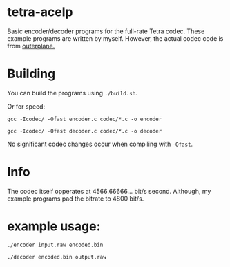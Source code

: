 # tetra-acelp
Basic encoder/decoder programs for the full-rate Tetra codec.
These example programs are written by myself. However, the actual codec code is from [outerplane.](https://github.com/outerplane/tetra-codec)

# Building
You can build the programs using `./build.sh`.

Or for speed:

`gcc -Icodec/ -Ofast encoder.c codec/*.c -o encoder`

`gcc -Icodec/ -Ofast decoder.c codec/*.c -o decoder`

No significant codec changes occur when compiling with `-Ofast`.

# Info
The codec itself opperates at 4566.66666... bit/s second. Although, my example programs pad the bitrate to 4800 bit/s.

# example usage:
`./encoder input.raw encoded.bin`

`./decoder encoded.bin output.raw`
